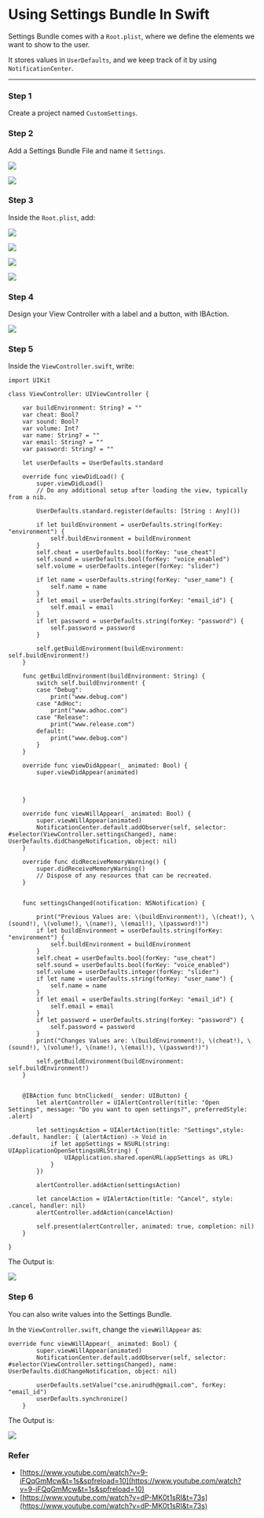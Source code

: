 # Using Settings Bundle In Swift

Settings Bundle comes with a `Root.plist`, where we define the elements we want to show to the user.

It stores values in `UserDefaults`, and we keep track of it by using `NotificationCenter`.

----

### Step 1

Create a project named `CustomSettings`.

### Step 2

Add a Settings Bundle File and name it `Settings`.

![](SettingsBundle.png)

![](SettingsBundle1.png)

### Step 3

Inside the `Root.plist`, add:

![](Root1.png)

![](Root2.png)

![](Root3.png)

![](Root4.png)

### Step 4

Design your View Controller with a label and a button, with IBAction.

![](VC.png)

### Step 5

Inside the `ViewController.swift`, write:

```
import UIKit

class ViewController: UIViewController {

    var buildEnvironment: String? = ""
    var cheat: Bool?
    var sound: Bool?
    var volume: Int?
    var name: String? = ""
    var email: String? = ""
    var password: String? = ""
    
    let userDefaults = UserDefaults.standard
    
    override func viewDidLoad() {
        super.viewDidLoad()
        // Do any additional setup after loading the view, typically from a nib.
        
        UserDefaults.standard.register(defaults: [String : Any]())
        
        if let buildEnvironment = userDefaults.string(forKey: "environment") {
            self.buildEnvironment = buildEnvironment
        }
        self.cheat = userDefaults.bool(forKey: "use_cheat")
        self.sound = userDefaults.bool(forKey: "voice_enabled")
        self.volume = userDefaults.integer(forKey: "slider")
        
        if let name = userDefaults.string(forKey: "user_name") {
            self.name = name
        }
        if let email = userDefaults.string(forKey: "email_id") {
            self.email = email
        }
        if let password = userDefaults.string(forKey: "password") {
            self.password = password
        }
        
        self.getBuildEnvironment(buildEnvironment: self.buildEnvironment!)
    }
    
    func getBuildEnvironment(buildEnvironment: String) {
        switch self.buildEnvironment! {
        case "Debug":
            print("www.debug.com")
        case "AdHoc":
            print("www.adhoc.com")
        case "Release":
            print("www.release.com")
        default:
            print("www.debug.com")
        }
    }
    
    override func viewDidAppear(_ animated: Bool) {
        super.viewDidAppear(animated)
        
        
        
    }
    
    override func viewWillAppear(_ animated: Bool) {
        super.viewWillAppear(animated)
        NotificationCenter.default.addObserver(self, selector: #selector(ViewController.settingsChanged), name: UserDefaults.didChangeNotification, object: nil)
    }

    override func didReceiveMemoryWarning() {
        super.didReceiveMemoryWarning()
        // Dispose of any resources that can be recreated.
    }

    
    func settingsChanged(notification: NSNotification) {
        
        print("Previous Values are: \(buildEnvironment!), \(cheat!), \(sound!), \(volume!), \(name!), \(email!), \(password!)")
        if let buildEnvironment = userDefaults.string(forKey: "environment") {
            self.buildEnvironment = buildEnvironment
        }
        self.cheat = userDefaults.bool(forKey: "use_cheat")
        self.sound = userDefaults.bool(forKey: "voice_enabled")
        self.volume = userDefaults.integer(forKey: "slider")
        if let name = userDefaults.string(forKey: "user_name") {
            self.name = name
        }
        if let email = userDefaults.string(forKey: "email_id") {
            self.email = email
        }
        if let password = userDefaults.string(forKey: "password") {
            self.password = password
        }
        print("Changes Values are: \(buildEnvironment!), \(cheat!), \(sound!), \(volume!), \(name!), \(email!), \(password!)")
        
        self.getBuildEnvironment(buildEnvironment: self.buildEnvironment!)
    }
    
    
    @IBAction func btnClicked(_ sender: UIButton) {
        let alertController = UIAlertController(title: "Open Settings", message: "Do you want to open settings?", preferredStyle: .alert)
        
        let settingsAction = UIAlertAction(title: "Settings",style: .default, handler: { (alertAction) -> Void in
            if let appSettings = NSURL(string: UIApplicationOpenSettingsURLString) {
                UIApplication.shared.openURL(appSettings as URL)
            }
        })
        
        alertController.addAction(settingsAction)
        
        let cancelAction = UIAlertAction(title: "Cancel", style: .cancel, handler: nil)
        alertController.addAction(cancelAction)
        
        self.present(alertController, animated: true, completion: nil)
    }

}
```

The Output is:

![](Settings.gif)

### Step 6

You can also write values into the Settings Bundle.

In the `ViewController.swift`, change the `viewWillAppear` as:

```
override func viewWillAppear(_ animated: Bool) {
        super.viewWillAppear(animated)
        NotificationCenter.default.addObserver(self, selector: #selector(ViewController.settingsChanged), name: UserDefaults.didChangeNotification, object: nil)
        
        userDefaults.setValue("cse.anirudh@gmail.com", forKey: "email_id")
        userDefaults.synchronize()
    }
```

The Output is:

![](Settings1.gif)

### Refer

- [https://www.youtube.com/watch?v=9-iFQqGmMcw&t=1s&spfreload=10](https://www.youtube.com/watch?v=9-iFQqGmMcw&t=1s&spfreload=10)
- [https://www.youtube.com/watch?v=dP-MK0t1sRI&t=73s](https://www.youtube.com/watch?v=dP-MK0t1sRI&t=73s)